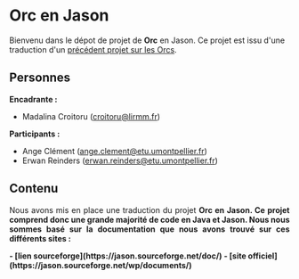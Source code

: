# Orc en Jason

Bienvenu dans le dépot de projet de __Orc__ en Jason.
Ce projet est issu d'une traduction d'un [précédent projet sur les Orcs](https://github.com/erwan-reinders/ORC).

## Personnes
<b>Encadrante :</b>    
- Madalina Croitoru (croitoru@lirmm.fr) 

<b>Participants :</b>
- Ange Clément (ange.clement@etu.umontpellier.fr) 
- Erwan Reinders (erwan.reinders@etu.umontpellier.fr) 

## Contenu
<p align="justify">
Nous avons mis en place une traduction du projet <b>Orc<b> en <b>Jason<b>. Ce projet comprend donc une grande majorité de code en <b>Java<b> et <b>Jason<b>.
Nous nous sommes basé sur la documentation que nous avons trouvé sur ces différents sites :
</p>
- [lien sourceforge](https://jason.sourceforge.net/doc/)
- [site officiel](https://jason.sourceforge.net/wp/documents/)
